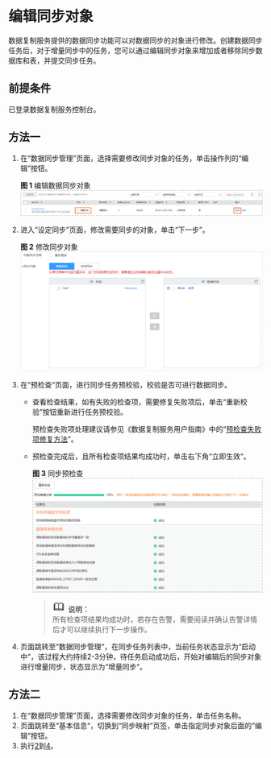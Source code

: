 # 编辑同步对象<a name="drs_10_0009"></a>

数据复制服务提供的数据同步功能可以对数据同步的对象进行修改。创建数据同步任务后，对于增量同步中的任务，您可以通过编辑同步对象来增加或者移除同步数据库和表，并提交同步任务。

## 前提条件<a name="section16256919193311"></a>

已登录数据复制服务控制台。

## 方法一<a name="section969515931316"></a>

1.  在“数据同步管理”页面，选择需要修改同步对象的任务，单击操作列的“编辑”按钮。

    **图 1**  编辑数据同步对象<a name="fig20676401087"></a>  
    ![](figures/编辑数据同步对象.png "编辑数据同步对象")

2.  <a name="li443419465279"></a>进入“设定同步”页面，修改需要同步的对象，单击“下一步”。

    **图 2**  修改同步对象<a name="fig177141591110"></a>  
    ![](figures/修改同步对象.png "修改同步对象")

3.  在“预检查“页面，进行同步任务预校验，校验是否可进行数据同步。
    -   查看检查结果，如有失败的检查项，需要修复失败项后，单击“重新校验”按钮重新进行任务预校验。

        预检查失败项处理建议请参见《数据复制服务用户指南》中的“[预检查失败项修复方法](https://support.huaweicloud.com/usermanual-drs/drs_precheck.html)”。

    -   预检查完成后，且所有检查项结果均成功时，单击右下角“立即生效“。

        **图 3**  同步预检查<a name="zh-cn_topic_0141892586_fig177153417185"></a>  
        ![](figures/同步预检查.png "同步预检查")

        >![](public_sys-resources/icon-note.gif) **说明：**   
        >所有检查项结果均成功时，若存在告警，需要阅读并确认告警详情后才可以继续执行下一步操作。  


4.  <a name="li0155332161410"></a>页面跳转至“数据同步管理“，在同步任务列表中，当前任务状态显示为“启动中“，该过程大约持续2-3分钟，待任务启动成功后，开始对编辑后的同步对象进行增量同步，状态显示为“增量同步“。

## 方法二<a name="section69196298320"></a>

1.  在“数据同步管理”页面，选择需要修改同步对象的任务，单击任务名称。
2.  页面跳转至“基本信息“，切换到“同步映射“页签，单击指定同步对象后面的“编辑“按钮。
3.  执行[2](#li443419465279)到[4](#li0155332161410)。

